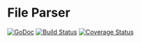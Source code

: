 # File Parser
[![GoDoc](http://godoc.org/github.com/purrgil/file-parser?status.svg)](http://godoc.org/github.com/purrgil/file-parser) [![Build Status](https://travis-ci.org/purrgil/file-parser.svg?branch=master)](https://travis-ci.org/purrgil/file-parser) [![Coverage Status](https://coveralls.io/repos/github/purrgil/file-parser/badge.svg)](https://coveralls.io/github/purrgil/file-parser)
